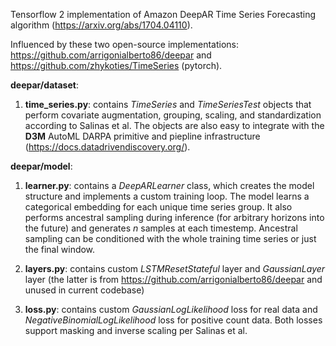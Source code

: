 Tensorflow 2 implementation of Amazon DeepAR Time Series Forecasting algorithm (https://arxiv.org/abs/1704.04110).

Influenced by these two open-source implementations: https://github.com/arrigonialberto86/deepar and https://github.com/zhykoties/TimeSeries (pytorch).

**deepar/dataset**: 

1. **time_series.py**: contains *TimeSeries* and *TimeSeriesTest* objects that perform covariate augmentation, grouping, scaling, and standardization according to Salinas et al. The objects are also easy to integrate with the **D3M** AutoML DARPA primitive and piepline infrastructure (https://docs.datadrivendiscovery.org/).

**deepar/model**: 

1. **learner.py**: contains a *DeepARLearner* class, which creates the model structure and implements a custom training loop. The model learns a categorical embedding for each unique time series group. It also performs ancestral sampling during inference (for arbitrary horizons into the future) and generates *n* samples at each timestemp. Ancestral sampling can be conditioned with the whole training time series or just the final window.

2. **layers.py**: contains custom *LSTMResetStateful* layer and *GaussianLayer* layer (the latter is from https://github.com/arrigonialberto86/deepar and unused in current codebase)

3. **loss.py**: contains custom *GaussianLogLikelihood* loss for real data and *NegativeBinomialLogLikelihood* loss for positive count data. Both losses support masking and inverse scaling per Salinas et al. 




